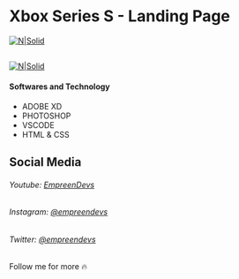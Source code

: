 # Xbox Series S - Landing Page
[![N|Solid](https://i.imgur.com/2dzkWT8.png)](https://www.youtube.com/watch?v=PX2ok76cc4g)

## 
[![N|Solid](https://i.imgur.com/16k6sCr.png)](https://www.youtube.com/watch?v=PX2ok76cc4g)

#### Softwares and Technology
- ADOBE XD
- PHOTOSHOP
- VSCODE
- HTML & CSS

## Social Media
###### Youtube: [EmpreenDevs](https://www.youtube.com/channel/UCkVrAGL7PCsoPTra-KqgUPw)
###### Instagram: [@empreendevs](https://www.instagram.com/empreendevs/)
###### Twitter: [@empreendevs](https://twitter.com/empreendevs)

Follow me for more 🔥
